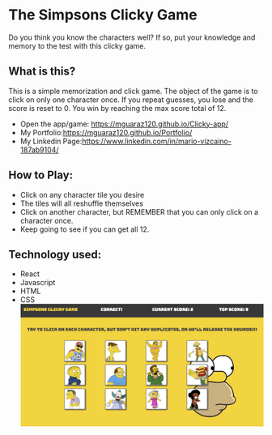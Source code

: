 # The Simpsons Clicky Game

Do you think you know the characters well? If so, put your knowledge and memory to the test with this clicky game.

## What is this?

This is a simple memorization and click game. The object of the game is to click on only one character once. If you repeat guesses, you lose and the score is reset to 0. You win by reaching the max score total of 12.

- Open the app/game: https://mguaraz120.github.io/Clicky-app/
- My Portfolio:https://mguaraz120.github.io/Portfolio/
- My Linkedin Page:https://www.linkedin.com/in/mario-vizcaino-187ab9104/

## How to Play:

- Click on any character tile you desire
- The tiles will all reshuffle themselves
- Click on another character, but REMEMBER that you can only click on a character once.
- Keep going to see if you can get all 12.

## Technology used:

- React
- Javascript
- HTML
- CSS
  ![Image description](public/screenshot.png)
